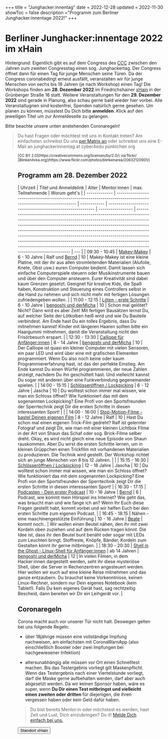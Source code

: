 +++
title = "Junghacker:innentag"
date = 2022-12-28
updated = 2022-11-30
showToc = false
description ="Programm zum Berliner Junghacker:innentage 2022!"
+++

<script lang="ts">
    import Button from '$lib/components/Button.svelte';
    import Figure from '$lib/components/Figure.svelte';
    import UserRectangle from "phosphor-svelte/lib/UserRectangle";
</script>

# Berliner Junghacker:innentage 2022 im xHain

Hintergrund: Eigentlich gibt es auf dem Congress des [CCC](https://ccc.de) zwischen den Jahren zum zweiten Congresstag einen sog. Junghackertag. Der Congress öffnet dann für einen Tag für junge Menschen seine Türen. Da der Congress coronabedingt erneut ausfällt, veranstalten wir für junge Menschen von sechs bis 18 Jahren (je nach Workshop) einen Tag! Die Workshops finden am **28. Dezember 2022** im Friedrichshainer [xHain](https://x-hain.de/de/) in der Grünberger Straße 16 statt. Weitere Veranstaltungen für den **29. Dezember 2022** sind gerade in Planung, also schau gerne bald wieder hier vorbei. Alle Veranstaltugnen sind kostenfrei, Spenden natürlich gerne gesehen. Um planen zu können, müsstest Du Dich bitte **anmelden**. Klick auf den jeweiligen Titel um zur Anmeldeseite zu gelangen.

Bitte beachte unsere unten anstehenden Coronaregeln!

> Du hast Fragen oder möchtest mit uns in Kontakt treten? Am einfachsten schreibst Du uns [per Matrix an](https://matrix.to/#/#junghackerinnentag:x-hain.de) oder schreibst uns eine E-Mail an junghackerinnentag at cyber4edu pünktchen org

<Figure src="/images/future-hacker.jpg" alt="Junghacker:in bei der Arbeit" />
<small>
[CC BY 2.0](https://creativecommons.org/licenses/by/2.0/) via flickr/ [BlinkenArea.org](https://www.flickr.com/photos/blinkenarea/20632120901/)
</small>

## Programm am 28. Dezember 2022

| Uhrzeit       | Titel und Anmeldelink                                                                                          | Alter        | Mentor:innen                                               | max. Teilnehmende | Worum geht's                                                                                                                                                                                                                                                                                                                                                                                                                                                                                            |
| ------------- | -------------------------------------------------------------------------------------------------------------- | ------------ | ---------------------------------------------------------- | ----------------- | ------------------------------------------------------------------------------------------------------------------------------------------------------------------------------------------------------------------------------------------------------------------------------------------------------------------------------------------------------------------------------------------------------------------------------------------------------------------------------------------------------- | --- |
| 09:30 - 10:45 | [Makey-Makey](https://zen.coderdojo.com/dojos/de/berlin/berlin-mitte-xhain)                                    | 6 - 10 Jahre | Ralf und [Bernd](https://www.wirkstoffradio.de/ueber-uns/) | 10                | Makey-Makey ist eine kleine Platine, mit der ihr aus allen stromleitenden Materialien (Alufolie, Knete, Obst usw.) euren Computer bedient. Damit lassen sich einfache Computerspiele steuern oder Musikinstrumente bauen und über den Computer ansteuern. Eurer Kreativität sind dabei kaum Grenzen gesetzt. Geeignet für kreative Kids, die Spaß haben, Konstruktion und Steuerung eines Controllers selbst in die Hand zu nehmen und sich nicht mehr mit fertigen Lösungen zufriedengeben wollen.     |
| 11:00 - 12:15 | [Löten - erste Schritte](https://zen.coderdojo.com/dojos/de/berlin/berlin-mitte-xhain)                         | 6 - 10 Jahre | [bengoshi und derMicha](https://coderdojo.red/about/)      | 10                | Schon mal gelötet? Nicht? Dann wird es aber Zeit! Mit fertigen Bausätzen lernst Du, auf welcher Seite der Lötkolben heiß wird und wie Du Bauteile verbindest. Am Ende hast Du ein tolles Ergebnis, dass Du mitnehmen kannst! Kinder mit längeren Haaren sollten bitte ein Haargummi mitnehmen, damit die Veranstaltung nicht den Frisörbesuch erspart.                                                                                                                                                  |
| 12:30 - 13:30 | [Calliope für Anfänger:innen](https://zen.coderdojo.com/dojos/de/berlin/berlin-mitte-xhain)                    | 8 - 14 Jahre | [bengoshi und derMicha](https://coderdojo.red/about/)      | 10                | Der Calliope ist quasi ein kleiner Computer mit vielen Sensoren, ein paar LED und wird über eine mit grafischen Elementen programmiert. Wenn Du also noch keine oder kaum Programmiererfahrung hast, ist das der perfekte Einstieg. Am Ende kannst Du einen Würfel programmieren, der neue Zahlen anzeigt, nachdem Du ihn geschüttelt hast. Und vielleicht kannst Du sogar mit anderen über eine Funkverbindung gegeneinander spielen.                                                                  |
| 14:00 - 15:15 | [Schlösseröffnen / Lockpicking](https://zen.coderdojo.com/dojos/de/berlin/berlin-mitte-xhain)                  | 6 - 12 Jahre | Jascha                                                     | 10                | Du wolltest schon immer mal wissen, wie man ein Schloss öffnet? Wie funktioniert das mit dem sogenannten Lockpicking? Eine Profi von den Sportsfreunden der Sperrtechnik zeigt Dir die ersten Schritte in diesen interessanten Sport!                                                                                                                                                                                                                                                                   |     |
| 14:00 - 16:00 | [Stop-Motion-Filme - bastel Deinen eigenen Film](https://zen.coderdojo.com/dojos/de/berlin/berlin-mitte-xhain) | 8 - 12 Jahre | Ralf                                                       | 10                | Hast Du schon mal einen eigenen Trick-Film gedreht? Ralf ist gelernter Fotograf und zeigt Dir, wie man mit einer kleinen Lichtbox Filme in der Art von Shaun das Schaf oder sog. Brick-Filme selber dreht. Okay, es wird nicht gleich eine neue Episode von Shaun rauskommen. Aber Du wirst die ersten Schritte lernen, um in kleinen Grüppchen einen Trickfilm mit vorhandenen Materialien zu produzieren. Die Technik wird gestellt. Der Workshop richtet sich an junge Menschen von 8 bis 12 Jahren.                                                                                                                                                                                                                                                                   |     |
| 15:15 - 16:30 | [Schlösseröffnen / Lockpicking](https://zen.coderdojo.com/dojos/de/berlin/berlin-mitte-xhain) | 12 - 18 Jahre | Jascha | 10 | Du wolltest schon immer mal wissen, wie man ein Schloss öffnet? Wie funktioniert das mit dem sogenannten Lockpicking? Eine Profi von den Sportsfreunden der Sperrtechnik zeigt Dir die ersten Schritte in diesen interessanten Sport! |
| 16:30 - 17:15 | [Podcasten - Dein erster Podcast](https://zen.coderdojo.com/dojos/de/berlin/berlin-mitte-xhain) | 10 - 16 Jahre | [Bernd](https://www.wirkstoffradio.de/ueber-uns/) | 6 | Podcast, wie kommt mein Hörspiel ins Internet? Wie geht das, was braucht man und wie fange ich an? Wenn Ihr Euch diese Fragen gestellt habt, kommt vorbei und wir helfen Euch bei den ersten Schritte zum eigenen Podcast. |
| 16:45 - 18:15 | Nähen - eine maschinengestützte Einführung | 10 - 16 Jahre | [Beate](https://www.indarium.de/#four) | kommt noch.. | Wir wollen einen Beutel nähen, den ihr mit zwei Kordeln oben zuziehen und auf dem Rücken tragen könnt. Die Idee ist, dass ihr den Beutel bunt benäht oder sogar mit LEDs zum Leuchten bringt. Stoffreste, Knöpfe, Bänder, Kordeln zum Gestalten könnt ihr gerne mitbringen. |
| 18:30 - 20:30 | [Shell in the Ghost - Linux-Shell für Anfänger:innen](https://zen.coderdojo.com/dojos/de/berlin/berlin-mitte-xhain) | ab 14 Jahren | [bengoshi und derMicha](https://coderdojo.red/about/) | 12 | In vielen Filmen, in dem Hacker:innen dargestellt werden, seht ihr diese mysteriöse Shell, über die Server in Rechenzentren angesteuert werden. Hier wollen wir euch auf eine kleine Reise mitnehmen und das ganze entzaubern. Du brauchst keine Vorkenntnisse, keinen Linux-Rechner, sondern nur Dein eigenes Notebook (kein Tablet!). Falls Du kein eigenes Gerät hast, sag rechtzeitig Bescheid, dann bereiten wir Dir ein Leihgerät vor. |

## Coronaregeln

Corona macht auch vor unserer Tür nicht halt. Deswegen gelten bei uns folgende Regeln:

- über 18jährige müssen eine vollständige Impfung nachweisen, am einfachsten mit CoronaWarnApp (also einschließlich Booster oder zwei Impfungen bei nachgewiesener Infektion)

- altersunabhängig alle müssen vor Ort einen Schnelltest machen. Bis das Testergebnis vorliegt gilt Maskenpflicht. Wenn das Testergebnis nach einer Viertelstunde vorliegt, darf die Maske gerne aufbehalten werden, darf aber auch abgesetzt werden. Da wir keinen Sponsor haben, wäre es super, wenn **Du Dir einen Test mitbringst und vielleicht einen zweiten oder dritten** für diejenigen, die ihren vergessen haben oder kein Geld dafür haben.

> Du bist bereits Mentor:in oder möchstest es werden, hast Zeit und Lust, Dich einzubringen? Do it! [Melde Dich einfach bei uns.](https://matrix.to/#/#junghackerinnentag:x-hain.de)

<div class="flex justify-center">
    <Button href="https://routing.openstreetmap.de/?z=17&center=52.512803%2C13.449798&loc=52.512790%2C13.449777&hl=de&alt=0&srv=1#">
        <UserRectangle size={24} /> Standort xHain
    </Button>
</div>

